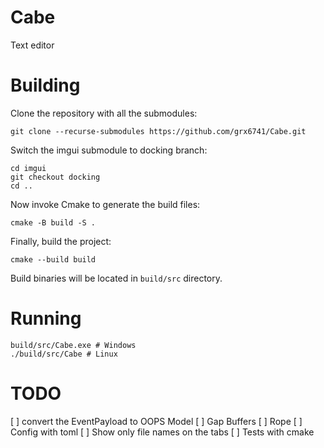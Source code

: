 # Cabe
Text editor

# Building

Clone the repository with all the submodules:

```console
git clone --recurse-submodules https://github.com/grx6741/Cabe.git
```

Switch the imgui submodule to docking branch:

```console
cd imgui
git checkout docking
cd ..
```

Now invoke Cmake to generate the build files:

```console
cmake -B build -S .
```

Finally, build the project:

```console
cmake --build build
```

Build binaries will be located in `build/src` directory.

# Running

```console
build/src/Cabe.exe # Windows
./build/src/Cabe # Linux
```

# TODO

[ ] convert the EventPayload to OOPS Model
[ ] Gap Buffers
[ ] Rope
[ ] Config with toml
[ ] Show only file names on the tabs
[ ] Tests with cmake
